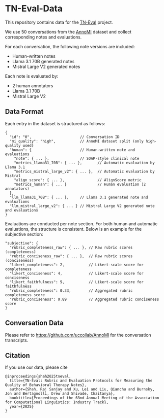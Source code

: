 # TN-Eval-Data

This repository contains data for the [TN-Eval](https://github.com/amazon-science/TN-Eval) project.

We use 50 conversations from the [AnnoMI](https://github.com/uccollab/AnnoMI) dataset and collect corresponding notes and evaluations.

For each conversation, the following note versions are included:
- Human-written notes
- Llama 3.1 70B generated notes
- Mistral Large V2 generated notes

Each note is evaluated by:
- 2 human annotators
- Llama 3.1 70B
- Mistral Large V2

## Data Format
Each entry in the dataset is structured as follows:
```
{
  "id": "0",                      // Conversation ID
  "mi_quality": "high",           // AnnoMI dataset split (only high-quality used)
  "human": {                      // Human-written note and evaluations
    "note": { ... },              // SOAP-style clinical note
    "metrics_llama31_70B": { ... },       // Automatic evaluation by Llama 3.1
    "metrics_mistral_large_v2": { ... },  // Automatic evaluation by Mistral
    "align_score": { ... },               // AlignScore metric
    "metrics_human": { ... }              // Human evaluation (2 annotators)
  },
  "llm_llama31_70B": { ... },     // Llama 3.1 generated note and evaluations
  "llm_mistral_large_v2": { ... } // Mistral Large V2 generated note and evaluations
}
```

Evaluations are conducted per note section. For both human and automatic evaluations, the structure is consistent. Below is an example for the subjective section:
```
"subjective": {
  "rubric_completeness_raw": { ... }, // Raw rubric scores (completeness)
  "rubric_conciseness_raw": { ... },  // Raw rubric scores (conciseness)
  "likert_completeness": 2,           // Likert-scale score for completeness
  "likert_conciseness": 4,            // Likert-scale score for conciseness
  "likert_faithfulness": 5,           // Likert-scale score for faithfulness
  "rubric_completeness": 0.33,        // Aggregated rubric completeness score
  "rubric_conciseness": 0.89          // Aggregated rubric conciseness score
}
```

## Conversation Data
Please refer to https://github.com/uccollab/AnnoMI for the conversation transcripts.


## Citation
If you use our data, please cite
```
@inproceedings{shah2025tneval,
  title={TN-Eval: Rubric and Evaluation Protocols for Measuring the Quality of Behavioral Therapy Notes},
  author={Shah, Raj Sanjay and Xu, Lei and Liu, Qianchu and Burnsky, Jon and Bertagnolli, Drew and Shivade, Chaitanya},
  booktitle={Proceedings of the 63nd Annual Meeting of the Association for Computational Linguistics: Industry Track},
  year={2025}
}
```
